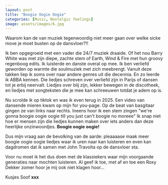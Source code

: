 ```yaml
---
layout: post
title: "Boogie Oogie Oogie"
categories: [Music, Nostalgic feelings]
image: assets/images/6.jpg
---
```


Waarom kan de van muziek tegenwoordig niet meer gaan over welke sicke move je moet busten op de dansvloer?!!

Ik ben opgegroeid met een vader die 24/7 muziek draaide. Of het nou Barry White was met zijn diepe, zachte stem of Earth, Wind & Fire met hun groovy regenboog edits. Ik luisterde en danste overal op mee. Ik ben verliefd geworden op warmte die soulmuziek met zich meebrengt. Vanuit deze takken liep ik soms over naar andere genres uit die decennia. En zo leerde ik ABBA kennen. Die liedjes schreven over verliefd zijn in Parijs of dansen tot je erbij neervalt. Liedjes over blij zijn, lekker bewegen in de discotheek, en liedjes met songteksten die je mee kan schreeuwen totdat je adem op is.

Nu scrolde ik op tiktok en was ik even terug in 2025. Een video van dansende mieren kwam op mijn for you-page. Op de beat van basgitaar gingen ze van links naar rechts. Ineens hoor ik een stem zingen "we're gonna boogie oogie oogie till you just can't boogie no moreee" 
Ik snap niet hoe er mensen zijn die liedjes kunnen maken over iets anders dan deze heerlijke onzinwoordjes. **Boogie oogie oogie!** 

Dus mijn vraag aan de bevolking van de aarde: pleaaaase maak meer boogie oogie oogie liedjes waar ik uren naar kan luisteren en even kan dagdromen dat ik samen met John Travolta op de dansvloer sta. 

Voor nu moet ik het dus doen met de klassiekers waar mijn voorgaande generaties naar mochten luisteren. Al geef ik toe, met af en toe een Roxy Dekker zomer hoor je mij ook niet klagen hoor...

Kusjes Soof **xxx**
